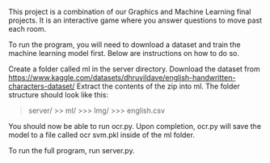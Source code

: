 This project is a combination of our Graphics and Machine Learning final projects.
It is an interactive game where you answer questions to move past each room.

To run the program, you will need to download a dataset and train the machine learning model first.
Below are instructions on how to do so.

Create a folder called ml in the server directory. 
Download the dataset from https://www.kaggle.com/datasets/dhruvildave/english-handwritten-characters-dataset/
Extract the contents of the zip into ml.
The folder structure should look like this:

> server/
    >> ml/
        >>> Img/
        >>> english.csv

You should now be able to run ocr.py. Upon completion, ocr.py will save the model to a file called ocr svm.pkl inside of the ml folder.

To run the full program, run server.py. 
